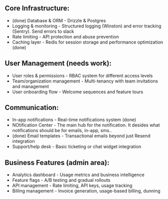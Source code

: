 ## Core Infrastructure:

- (done) Database & ORM - Drizzle & Postgres
- Logging & monitoring - Structured logging (Winston) and
  error tracking (Sentry). Send errors to slack
- Rate limiting - API protection and abuse prevention
- Caching layer - Redis for session storage and performance
  optimization (done)

## User Management (needs work):

- User roles & permissions - RBAC system for different access
  levels
- Team/organization management - Multi-tenancy with team
  invitations and management
- User onboarding flow - Welcome sequences and feature tours

## Communication:

- In-app notifications - Real-time notifications system (done)
- NOtification Center - The main hub for the notification. It desides what notifications should be for emails, in-app, sms..
- (done) Email templates - Transactional emails beyond just Resend
  integration
- Support/help desk - Basic ticketing or chat widget integration

## Business Features (admin area):

- Analytics dashboard - Usage metrics and business intelligence
- Feature flags - A/B testing and gradual rollouts
- API management - Rate limiting, API keys, usage tracking
- Billing management - Invoice generation, usage-based billing, dunning
